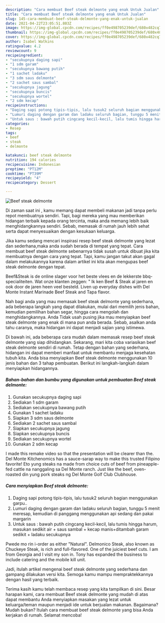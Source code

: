 ```yaml
---
description: "Cara membuat Beef steak delmonte yang enak Untuk Jualan"
title: "Cara membuat Beef steak delmonte yang enak Untuk Jualan"
slug: 145-cara-membuat-beef-steak-delmonte-yang-enak-untuk-jualan
date: 2021-04-22T23:05:51.803Z
image: https://img-global.cpcdn.com/recipes/ff0e498705239def/680x482cq70/beef-steak-delmonte-foto-resep-utama.jpg
thumbnail: https://img-global.cpcdn.com/recipes/ff0e498705239def/680x482cq70/beef-steak-delmonte-foto-resep-utama.jpg
cover: https://img-global.cpcdn.com/recipes/ff0e498705239def/680x482cq70/beef-steak-delmonte-foto-resep-utama.jpg
author: Isabel Watkins
ratingvalue: 4.2
reviewcount: 9
recipeingredient:
- "secukupnya daging sapi"
- "1 sdm garam"
- "secukupnya bawang putih"
- "1 sachet ladaku"
- "3 sdm saus delmonte"
- "2 sachet saus sambal"
- "secukupnya jagung"
- "secukupnya buncis"
- "secukupnya wortel"
- "2 sdm kecap"
recipeinstructions:
- "Daging sapi potong tipis-tipis, lalu tusuk2 seluruh bagian menggunakan garpu.."
- "Lumuri daging dengan garam dan ladaku seluruh bagian, tunggu 5 menit meresap, kemudian di panggang menggunakan api sedang dan pakai margarin"
- "Untuk saus : bawah putih cingcang kecil-kecil, lalu tumis hingga harum, masukan sedikit air + saus sambal + kecap manis+ditambah garam sedikit + ladaku secukupnya"
categories:
- Resep
tags:
- beef
- steak
- delmonte

katakunci: beef steak delmonte 
nutrition: 194 calories
recipecuisine: Indonesian
preptime: "PT12M"
cooktime: "PT39M"
recipeyield: "4"
recipecategory: Dessert

---
```



![Beef steak delmonte](https://img-global.cpcdn.com/recipes/ff0e498705239def/680x482cq70/beef-steak-delmonte-foto-resep-utama.jpg)

Di zaman  saat ini , kamu memang dapat membeli makanan jadi tanpa perlu repot membuatnya sendiri. Tapi, bagi mereka yang mau memberikan hidangan terbaik kepada orang tercinta, maka anda memang lebih baik menghidangkannya sendiri. Sebab, memasak di rumah jauh lebih sehat serta dapat menyesuaikan dengan kesukaan keluarga.

Jika kamu sedang mencari inspirasi resep beef steak delmonte yang lezat dan sederhana,maka anda sudah berada di tempat yang tepat. Cara membuat beef steak delmonte  sebenarnya tidak susah untuk dibuat jika kita membuatnya dengan cara yang tepat. Tapi, kamu jangan takut akan gagal dalam melakukannya 
karena dalam artikel ini kita akan mengupas beef steak delmonte dengan tepat.  

Beef&amp;Steak is de online slager voor het beste vlees en de lekkerste bbq-specialiteiten. Wat onze klanten zeggen: &#34; Ik ken Beef &amp; Steak al jaren en ook door de jaren heen veel besteld. Liven up everyday dishes with Del Monte Instant Marinade Beef Steak and Tapa flavor.

Nah bagi anda yang mau memasak beef steak delmonte yang sederhana, ada beberapa langkah yang dapat dilakukan, mulai dari memilih jenis bahan, kemudian pemilihan bahan segar, hingga cara mengolah dan menghidangkannya. Anda Tidak usah pusing jika mau menyiapkan beef steak delmonte yang enak di mana pun anda berada. Sebab, asalkan anda  tahu caranya, maka hidangan ini dapat menjadi sajian yang istimewa.

Di bawah ini, ada beberapa cara mudah dalam memasak resep beef steak delmonte yang siap dihidangkan. Sekarang, mari kita coba variasikan beef steak delmonte sendiri di rumah. Tetap dengan bahan yang sederhana, hidangan ini dapat memberi manfaat untuk membantu menjaga kesehatan tubuh kita. Anda bisa menyiapkan Beef steak delmonte menggunakan 10 jenis bahan dan 3 tahap pembuatan. Berikut ini langkah-langkah dalam menyiapkan hidangannya.

<!--inarticleads1-->

##### Bahan-bahan dan bumbu yang digunakan untuk pembuatan Beef steak delmonte:

1. Gunakan secukupnya daging sapi
1. Sediakan 1 sdm garam
1. Sediakan secukupnya bawang putih
1. Gunakan 1 sachet ladaku
1. Siapkan 3 sdm saus delmonte
1. Sediakan 2 sachet saus sambal
1. Siapkan secukupnya jagung
1. Siapkan secukupnya buncis
1. Sediakan secukupnya wortel
1. Gunakan 2 sdm kecap


I made this remake video so that the presentation will be clearer than the. Del Monte Kitchenomics has a sauce-sarap way to make this trusted Filipino favorite! Eto yung steaks na made from choice cuts of beef from pineapple-fed cattle na nanggaling sa Del Monte ranch. Just like the beef, oven-roasted din yung pork steaks ng Del Monte Golf Club Clubhouse. 

<!--inarticleads2-->

##### Cara menyiapkan Beef steak delmonte:

1. Daging sapi potong tipis-tipis, lalu tusuk2 seluruh bagian menggunakan garpu..
1. Lumuri daging dengan garam dan ladaku seluruh bagian, tunggu 5 menit meresap, kemudian di panggang menggunakan api sedang dan pakai margarin
1. Untuk saus : bawah putih cingcang kecil-kecil, lalu tumis hingga harum, masukan sedikit air + saus sambal + kecap manis+ditambah garam sedikit + ladaku secukupnya


Pwede mo rin i-order as either &#34;Natural&#34;. Delmonico Steak, also known as Chuckeye Steak, is rich and full-flavored. One of the juiciest beef cuts. I am from Georgia and I visit my son in. Tony has expanded the business to include catering and the mobile kill unit. 

Jadi, itulah artikel mengenai  beef steak delmonte  yang sederhana dan gampang dilakukan versi kita. Semoga kamu mampu mempraktekkannya dengan hasil yang terbaik. 

Terima kasih kamu telah membaca resep yang kita tampilkan di sini. Besar harapan kami, cara membuat  Beef steak delmonte yang mudah di atas dapat membantu Anda menyiapkan masakan yang lezat untuk keluarga/teman maupun menjadi ide untuk berjualan makanan. Bagaimana? Mudah bukan? Itulah cara membuat beef steak delmonte yang bisa Anda kerjakan di rumah. Selamat mencoba!

